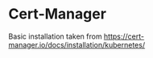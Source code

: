 # Cert-Manager

Basic installation taken from https://cert-manager.io/docs/installation/kubernetes/
